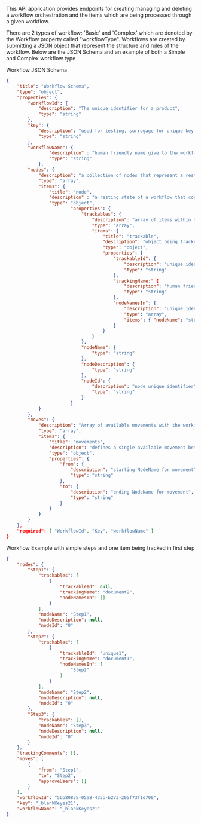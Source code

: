 ﻿

This API application provides endpoints for creating managing and deleting a workflow orchestration and the items which are being processed through a given workflow.

There are 2 types of workflow:  'Basic' and 'Complex' which are denoted by the Workflow property called "workflowType".
Workflows are created by submitting a JSON object that represent the structure and rules of the workflow.  Below are the JSON Schema and an example of both a Simple and Complex workflow type

 
Workflow JSON Schema
```JSON
{
	"title": "Workflow Schema",
	"type": "object",
	"properties": {
		"workflowId": {
			"description": "The unique identifier for a product",
			"type": "string"
		},
		"key": {
			"description": "used for testing, surrogage for unique key during testing, remove",
			"type": "string"
		},
		"workflowName": {
				"description" : "human friendly name give to thw workflow",
				"type": "string"
			},
		"nodes": {
			"description": "a collection of nodes that represent a resting state in which items belong during thier journey though the workflow",
			"type": "array",
			"items": {
				"title": "node",
				"description" : "a resting state of a workflow that contains trackable items",
				"type": "object",
						"properties": {
							"trackables": {
								"description": "array of items within the given node",
								"type": "array",
								"items": {
									"title": "trackable",
									"description": "object being tracked within this step",
									"type": "object",
									"properties": {
										"trackableId": {
											"description": "unique identifier for this item",
											"type": "string"
										},
										"trackingName:" {
											"description": "human friendly name for this item",
											"type": "string"
										},
										"nodeNamesIn": {
											"description": "unique identifier for this item",
											"type": "array",
											"items": { "nodeName": "string" }
										}
									}
								}
							},
							"nodeName": {
								"type": "string"
							},
							"nodeDescription": {
								"type": "string"
							},
							"nodeId": {
								"description": "node unique identifier",
								"type": "string"
							}
						}
			}
		},
		"moves": {
			"description": "Array of available movements with the workflow",
			"type": "array",
			"items": {
				"title": "movements",
				"description": "defines a single available movement between steps in a workflow",
				"type": "object",
				"properties": {
					"from": {
						"description": "starting NodeName for movement",
						"type": "string"
					},
					"to": {
						"description": "ending NodeName for movement",
						"type": "string"
					}
				}
			}
		}
	},
	"required": [ "WorkflowId", "Key", "workflowName" ]
}

```

Workflow Example with simple steps and one item being tracked in first step

```JSON
{
	"nodes": {
		"Step1": {
			"trackables": [
				{
					"trackableId": null,
					"trackingName": "document2",
					"nodeNamesIn": []
				}
			],
			"nodeName": "Step1",
			"nodeDescription": null,
			"nodeId": "0"
		},
		"Step2": {
			"trackables": [
				{
					"trackableId": "unique1",
					"trackingName": "document1",
					"nodeNamesIn": [
						"Step2"
					]
				}
			],
			"nodeName": "Step2",
			"nodeDescription": null,
			"nodeId": "0"
		},
		"Step3": {
			"trackables": [],
			"nodeName": "Step3",
			"nodeDescription": null,
			"nodeId": "0"
		}
	},
	"trackingComments": [],
	"moves": [
		{
			"from": "Step1",
			"to": "Step2",
			"approveUsers": []
		}
	],
	"workflowId": "5bb80835-05a8-435b-b273-205f73f1d700",
	"key": "_blankKeyes21",
	"workflowName": "_blankKeyes21"
}

```